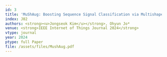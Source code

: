 ```yaml
---
id: 3
title: 'MuShAug: Boosting Sequence Signal Classification via Multishape Augmentation'
index: J02
authors: <strong><u>Jongseok Kim</u></strong>, Ohyun Jo*
venue: <strong>IEEE Internet of Things Journal 2024</strong>
vtype: journal
year: 2024
ptype: full Paper
file: /assets/files/MushAug.pdf
---
```


